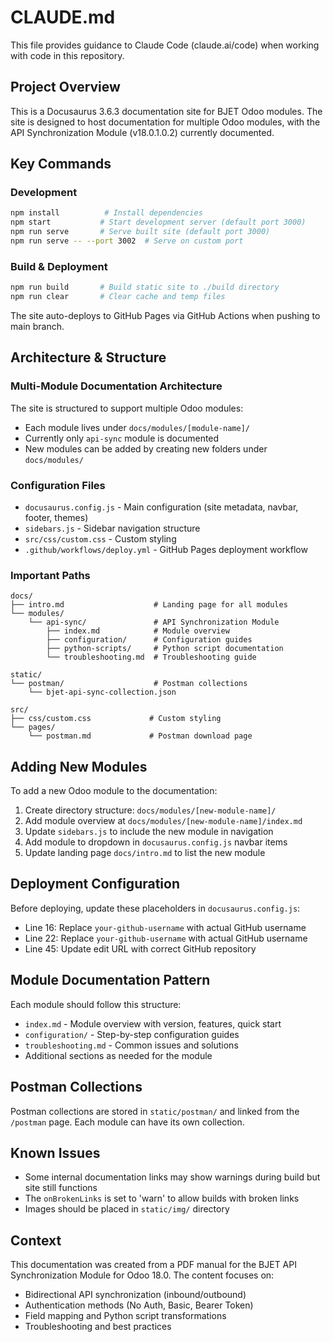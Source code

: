 # CLAUDE.md

This file provides guidance to Claude Code (claude.ai/code) when working with code in this repository.

## Project Overview

This is a Docusaurus 3.6.3 documentation site for BJET Odoo modules. The site is designed to host documentation for multiple Odoo modules, with the API Synchronization Module (v18.0.1.0.2) currently documented.

## Key Commands

### Development
```bash
npm install          # Install dependencies
npm start           # Start development server (default port 3000)
npm run serve       # Serve built site (default port 3000)
npm run serve -- --port 3002  # Serve on custom port
```

### Build & Deployment
```bash
npm run build       # Build static site to ./build directory
npm run clear       # Clear cache and temp files
```

The site auto-deploys to GitHub Pages via GitHub Actions when pushing to main branch.

## Architecture & Structure

### Multi-Module Documentation Architecture
The site is structured to support multiple Odoo modules:
- Each module lives under `docs/modules/[module-name]/`
- Currently only `api-sync` module is documented
- New modules can be added by creating new folders under `docs/modules/`

### Configuration Files
- `docusaurus.config.js` - Main configuration (site metadata, navbar, footer, themes)
- `sidebars.js` - Sidebar navigation structure
- `src/css/custom.css` - Custom styling
- `.github/workflows/deploy.yml` - GitHub Pages deployment workflow

### Important Paths
```
docs/
├── intro.md                    # Landing page for all modules
└── modules/
    └── api-sync/               # API Synchronization Module
        ├── index.md            # Module overview
        ├── configuration/      # Configuration guides
        ├── python-scripts/     # Python script documentation
        └── troubleshooting.md  # Troubleshooting guide

static/
└── postman/                    # Postman collections
    └── bjet-api-sync-collection.json

src/
├── css/custom.css             # Custom styling
└── pages/
    └── postman.md             # Postman download page
```

## Adding New Modules

To add a new Odoo module to the documentation:

1. Create directory structure: `docs/modules/[new-module-name]/`
2. Add module overview at `docs/modules/[new-module-name]/index.md`
3. Update `sidebars.js` to include the new module in navigation
4. Add module to dropdown in `docusaurus.config.js` navbar items
5. Update landing page `docs/intro.md` to list the new module

## Deployment Configuration

Before deploying, update these placeholders in `docusaurus.config.js`:
- Line 16: Replace `your-github-username` with actual GitHub username
- Line 22: Replace `your-github-username` with actual GitHub username  
- Line 45: Update edit URL with correct GitHub repository

## Module Documentation Pattern

Each module should follow this structure:
- `index.md` - Module overview with version, features, quick start
- `configuration/` - Step-by-step configuration guides
- `troubleshooting.md` - Common issues and solutions
- Additional sections as needed for the module

## Postman Collections

Postman collections are stored in `static/postman/` and linked from the `/postman` page. Each module can have its own collection.

## Known Issues

- Some internal documentation links may show warnings during build but site still functions
- The `onBrokenLinks` is set to 'warn' to allow builds with broken links
- Images should be placed in `static/img/` directory

## Context

This documentation was created from a PDF manual for the BJET API Synchronization Module for Odoo 18.0. The content focuses on:
- Bidirectional API synchronization (inbound/outbound)
- Authentication methods (No Auth, Basic, Bearer Token)
- Field mapping and Python script transformations
- Troubleshooting and best practices